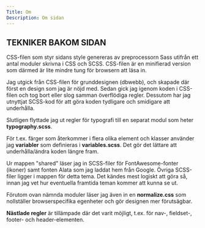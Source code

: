 ```yaml
---
Title: Om
Description: Om sidan
---
```


TEKNIKER BAKOM SIDAN
-----------
CSS-filen som styr sidans style genereras av preprocessorn Sass utifrån ett
antal moduler skrivna i CSS och SCSS. CSS-filen är en minifierad version som
därmed är lite mindre tung för browsern att läsa in.

Jag utgick från CSS-filen för grunddesignen (dbwebb), och skapade där först en
design som jag är nöjd med. Sedan gick jag igenom koden i CSS-filen och tog
bort eller slog samman överflödiga regler. Dessutom har jag utnyttjat SCSS-kod
för att göra koden tydligare och smidigare att underhålla.

Slutligen flyttade jag ut regler för typografi till en separat modul som heter
__typography.scss__.

För t.ex. färger som återkommer i flera olika element och klasser använder jag
__variabler__ som definieras i __variables.scss__. Det gör det lättare att
underhålla/ändra koden längre fram.

Ur mappen "shared" läser jag in SCSS-filer för FontAwesome-fonter (ikoner)
samt fonten Alata som jag laddat hem från Google. Övriga SCSS-filer
ligger i mappen för detta tema. Det kändes mest logiskt att göra så, innan jag
vet hur eventuella framtida teman kommer att kunna se ut.

Förutom ovan nämnda moduler läser jag även in en __normalize.css__ som
nollställer browserspecifika egenheter och gör designen mer förutsägbar.

__Nästlade regler__ är tillämpade där det varit möjligt, t.ex. för nav-,
fieldset-, footer- och header-elementen.
